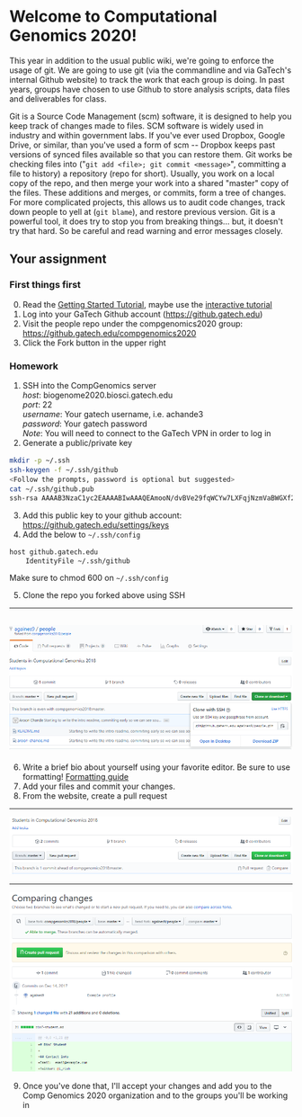 # Welcome to Computational Genomics 2020!

This year in addition to the usual public wiki, we're going to enforce the usage
of git.  We are going to use git (via the commandline and via GaTech's internal
Github website) to track the work that each group is doing.  In past years,
groups have chosen to use Github to store analysis scripts, data files and
deliverables for class.

Git is a Source Code Management (scm) software, it is designed to help you keep
track of changes made to files.  SCM software is widely used in industry and
within government labs.  If you've ever used Dropbox, Google Drive, or similar,
than you've used a form of scm -- Dropbox keeps past versions of synced files
available so that you can restore them.  Git works be checking files into ("`git
add <file>; git commit <message>`", committing a file to history) a repository (repo for short).
Usually, you work on a local copy of the repo, and then merge your work into a
shared "master" copy of the files.  These additions and merges, or commits, form
a tree of changes.  For more complicated projects, this allows us to audit code
changes, track down people to yell at (`git blame`), and restore previous
version.  Git is a powerful tool, it does try to stop you from breaking
things... but, it doesn't try that hard.  So be careful and read warning and
error messages closely.

## Your assignment

### First things first
0.  Read the [Getting Started Tutorial]( https://git-scm.com/book/en/v2/Getting-Started-Git-Basics), maybe use the [interactive tutorial](https://try.github.io/) 
1.  Log into your GaTech Github account (https://github.gatech.edu) 
2.  Visit the people repo under the compgenomics2020 group: https://github.gatech.edu/compgenomics2020
3.  Click the Fork button in the upper right 

### Homework

1.  SSH into the CompGenomics server  
    *host*: biogenome2020.biosci.gatech.edu  
    *port*: 22  
    *username*: Your gatech username, i.e. achande3  
	*password*: Your gatech password  
	*Note*: You will need to connect to the GaTech VPN in order to log in  
2.  Generate a public/private key   
```bash  
mkdir -p ~/.ssh   
ssh-keygen -f ~/.ssh/github  
<Follow the prompts, password is optional but suggested>  
cat ~/.ssh/github.pub
ssh-rsa AAAAB3NzaC1yc2EAAAABIwAAAQEAmooN/dvBVe29fqWCYw7LXFqjNzmVaBWGXf2H936JC3QgQ2XLYMFDQCQ/z62S0yVFTUjZGyDGFESfdeJI5BddKLOLEvrEsIQBOnpA4zaNAY6ET3Sc/XzaaG3up4wvsR7cibaJQLjTn3L3w+lN4SyVXp23kl80Rrzr6jsHAYeCscSI1WNSqxmqH3z6YmOMHSNqAMgT5A2zzVTVC6Yl7XV1w8wUjzogPklnLU/q3wJnJxCBV136+VaUft5rMYMuEsp62OK2CbpZYuAXmqdkiG0Q7x9irrjBcg2uqGBHCDvqN5T6o22Xp00A6aPmT+xE5RPpurWGu0RWaJN3BkCuq7QxlQ== achande3@compgenome2018 
```   
3.  Add this public key to your github account:
https://github.gatech.edu/settings/keys   
4.  Add the below to `~/.ssh/config`   
```
host github.gatech.edu
    IdentityFile ~/.ssh/github
```  

Make sure to chmod 600 on `~/.ssh/config`  

5.  Clone the repo you forked above using SSH   
---  
![clone with ssh](clone-wth-ssh.png)    
---  
6.  Write a brief bio about
yourself using your favorite editor.  Be sure to use formatting! [Formatting
guide](https://guides.github.com/features/mastering-markdown/)   
7.  Add your files and commit your changes.   
8.  From the website, create a pull request  
---  
![pr](pull-req.png)  

--- 

![pr2](pull-req2.png) 

9.  Once you've done that, I'll accept your changes and add you to the Comp
 Genomics 2020 organization and to the groups you'll be working in
